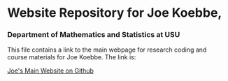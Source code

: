 # Website Repository for Joe Koebbe,
### Department of Mathematics and Statistics at USU

This file contains a link to the main webpage for research coding and course materials for Joe Koebbe. The link is:

[Joe's Main Website on Github](https://jvkoebbe.github.io/main.md)
